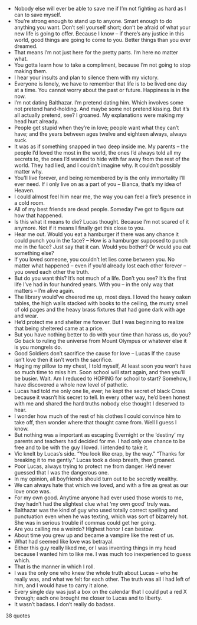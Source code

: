  - Nobody else will ever be able to save me if I’m not fighting as hard as I can to save myself.
 - You’re strong enough to stand up to anyone. Smart enough to do anything you want. Don’t sell yourself short; don’t be afraid of what your new life is going to offer. Because I know – if there’s any justice in this world, good things are going to come to you. Better things than you ever dreamed.
 - That means I’m not just here for the pretty parts. I’m here no matter what.
 - You gotta learn how to take a compliment, because I’m not going to stop making them.
 - I hear your insults and plan to silence them with my victory.
 - Everyone is lonely, we have to remember that life is to be lived one day at a time. You cannot worry about the past or future. Happiness is in the now.
 - I’m not dating Balthazar. I’m pretend dating him. Which involves some not pretend hand-holding. And maybe some not pretend kissing. But it’s all actually pretend, see? I groaned. My explanations were making my head hurt already.
 - People get stupid when they’re in love; people want what they can’t have; and the years between ages twelve and eighteen always, always suck.
 - It was as if something snapped in two deep inside me. My parents – the people I’d loved the most in the world, the ones I’d always told all my secrets to, the ones I’d wanted to hide with far away from the rest of the world. They had lied, and I couldn’t imagine why. It couldn’t possibly matter why.
 - You’ll live forever, and being remembered by is the only immortality I’ll ever need. If i only live on as a part of you – Bianca, that’s my idea of Heaven.
 - I could almost feel him near me, the way you can feel a fire’s presence in a cold room.
 - All of my best friends are dead people. Someday I’ve got to figure out how that happened.
 - Is this what it means to die? Lucas thought. Because I’m not scared of it anymore. Not if it means I finally get this close to you.
 - Hear me out. Would you eat a hamburger if there was any chance it could punch you in the face? – How is a hamburger supposed to punch me in the face? Just say that it can. Would you bother? Or would you eat something else?
 - If you loved someone, you couldn’t let lies come between you. No matter what happened – even if you’d already lost each other forever – you owed each other the truth.
 - But do you want this? It’s not much of a life. Don’t you see? It’s the first life I’ve had in four hundred years. With you – in the only way that matters – I’m alive again.
 - The library would’ve cheered me up, most days. I loved the heavy oaken tables, the high walls stacked with books to the ceiling, the musty smell of old pages and the heavy brass fixtures that had gone dark with age and wear.
 - He’d protect me and shelter me forever. But I was beginning to realize that being sheltered came at a price.
 - But you have nothing better to do with your time than harass us, do you? Go back to ruling the universe from Mount Olympus or whatever else it is you mongrels do.
 - Good Soldiers don’t sacrifice the cause for love – Lucas If the cause isn’t love then it isn’t worth the sacrifice.
 - Huging my pillow to my chest, I told myself, At least soon you won’t have so much time to miss him. Soon school will start again, and then you’ll be busier. Wait. Am I reduced to HOPING for school to start? Somehow, I have discovered a whole new level of pathetic.
 - Lucas had told me only one lie, ever; he kept the secret of black Cross because it wasn’t his secret to tell. In every other way, he’d been honest with me and shared the hard truths nobody else thought I deserved to hear.
 - I wonder how much of the rest of his clothes I could convince him to take off, then wonder where that thought came from. Well I guess I know.
 - But nothing was a important as escaping Evernight or the ‘destiny’ my parents and teachers had decided for me. I had only one chance to be free and to be with the guy I loved. I intended to take it.
 - Vic knelt by Lucas’s side. “You look like crap, by the way.” “Thanks for breaking it to me gently.” Lucas took a deep breath, then groaned.
 - Poor Lucas, always trying to protect me from danger. He’d never guessed that I was the dangerous one.
 - In my opinion, all boyfriends should turn out to be secretly wealthy.
 - We can always hate that which we loved, and with a fire as great as our love once was.
 - For my own good. Anytime anyone had ever used those words to me, they hadn’t had the slightest clue what ‘my own good’ truly was.
 - Balthazar was the kind of guy who used totally correct spelling and punctuation even when he was texting, which was sort of bizarrely hot. She was in serious trouble if commas could get her going.
 - Are you calling me a weirdo? Highest honor I can bestow.
 - About time you grew up and became a vampire like the rest of us.
 - What had seemed like love was betrayal.
 - Either this guy really liked me, or I was inventing things in my head because I wanted him to like me. I was much too inexperienced to guess which.
 - That is the manner in which I roll.
 - I was the only one who knew the whole truth about Lucas – who he really was, and what we felt for each other. The truth was all I had left of him, and I would have to carry it alone.
 - Every single day was just a box on the calendar that I could put a red X through; each one brought me closer to Lucas and to liberty.
 - It wasn’t badass. I don’t really do badass.

38 quotes